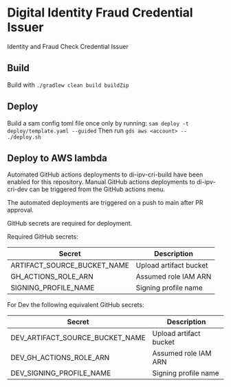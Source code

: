 # Digital Identity Fraud Credential Issuer

Identity and Fraud Check Credential Issuer

## Build

Build with `./gradlew clean build buildZip`

## Deploy

Build a sam config toml file once only by running:
`sam deploy -t deploy/template.yaml --guided`
Then run `gds aws <account> -- ./deploy.sh`

## Deploy to AWS lambda

Automated GitHub actions deployments to di-ipv-cri-build have been enabled for this repository.
Manual GitHub actions deployments to di-ipv-cri-dev can be triggered from the GitHub actions menu.

The automated deployments are triggered on a push to main after PR approval.

GitHub secrets are required for deployment.

Required GitHub secrets:

| Secret | Description |
| ------ | ----------- |
| ARTIFACT_SOURCE_BUCKET_NAME | Upload artifact bucket |
| GH_ACTIONS_ROLE_ARN | Assumed role IAM ARN |
| SIGNING_PROFILE_NAME | Signing profile name |

For Dev the following equivalent GitHub secrets:

| Secret                          | Description |
|---------------------------------| ----------- |
| DEV_ARTIFACT_SOURCE_BUCKET_NAME | Upload artifact bucket |
| DEV_GH_ACTIONS_ROLE_ARN         | Assumed role IAM ARN |
| DEV_SIGNING_PROFILE_NAME        | Signing profile name |
